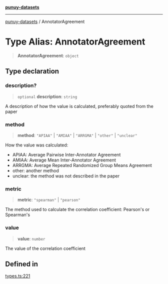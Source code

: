 [**punuy-datasets**](../README.md)

***

[punuy-datasets](../README.md) / AnnotatorAgreement

# Type Alias: AnnotatorAgreement

> **AnnotatorAgreement**: `object`

## Type declaration

### description?

> `optional` **description**: `string`

A description of how the value is calculated, preferably quoted from the paper

### method

> **method**: `"APIAA"` \| `"AMIAA"` \| `"ARRGMA"` \| `"other"` \| `"unclear"`

How the value was calculated:
- APIAA: Average Pairwise Inter-Annotator Agreement
- AMIAA: Average Mean Inter-Annotator Agreement
- ARRGMA: Average Repeated Randomized Group Means Agreement
- other: another method
- unclear: the method was not described in the paper

### metric

> **metric**: `"spearman"` \| `"pearson"`

The method used to calculate the correlation coefficient: Pearson's or Spearman's

### value

> **value**: `number`

The value of the correlation coefficient

## Defined in

[types.ts:221](https://github.com/andrefs/punuy-datasets/blob/f2ef4ee5d4153505790dfb59e0688e79780dc46e/src/lib/types.ts#L221)
